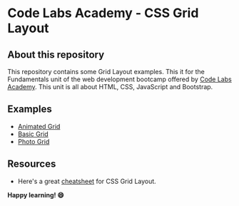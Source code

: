 # Code Labs Academy - CSS Grid Layout

## About this repository

This repository contains some Grid Layout examples. This it for the Fundamentals unit of the web development bootcamp offered by [Code Labs Academy](https://codelabsacademy.com/). This unit is all about HTML, CSS, JavaScript and Bootstrap.

## Examples

- [Animated Grid](./animated-grid/)
- [Basic Grid](./basic-grid/)
- [Photo Grid](./photo-grid/)

## Resources

- Here's a great [cheatsheet](https://grid.malven.co/) for CSS Grid Layout.

**Happy learning! 😄**
